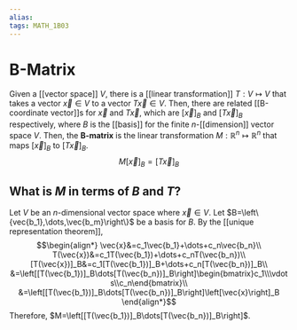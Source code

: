 ```yaml
---
alias:
tags: MATH_1B03
---
```

# B-Matrix
Given a [[vector space]] $V$, there is a [[linear transformation]] $T:V\mapsto V$ that takes a vector $\vec{x}\in V$ to a vector $T\vec{x}\in V$. Then, there are related [[B-coordinate vector]]s for $\vec{x}$ and $T\vec{x}$, which are $[\vec{x}]_B$ and $[T\vec{x}]_B$ respectively, where $B$ is the [[basis]] for the finite $n$-[[dimension]] vector space $V$. Then, the **B-matrix** is the linear transformation $M:\mathbb{R}^n\mapsto \mathbb{R}^n$ that maps $[\vec{x}]_B$ to $[T\vec{x}]_B$. 
$$M[\vec{x}]_B=[T\vec{x}]_B$$
## What is $M$ in terms of $B$ and $T$?
Let $V$ be an $n$-dimensional vector space where $\vec{x}\in V$. Let $B=\left\{vec{b_1},\dots,\vec{b_m}\right\}$ be a basis for $B$.  By the [[unique representation theorem]],
$$\begin{align*}
\vec{x}&=c_1\vec{b_1}+\dots+c_n\vec{b_n}\\
T(\vec{x})&=c_1T(\vec{b_1})+\dots+c_nT(\vec{b_n})\\
[T(\vec{x})]_B&=c_1[T(\vec{b_1})]_B+\dots+c_n[T(\vec{b_n})]_B\\
&=\left[[T(\vec{b_1})]_B\dots[T(\vec{b_n})]_B\right]\begin{bmatrix}c_1\\\vdots\\c_n\end{bmatrix}\\
&=\left[[T(\vec{b_1})]_B\dots[T(\vec{b_n})]_B\right]\left[\vec{x}\right]_B
\end{align*}$$
Therefore, $M=\left[[T(\vec{b_1})]_B\dots[T(\vec{b_n})]_B\right]$. 